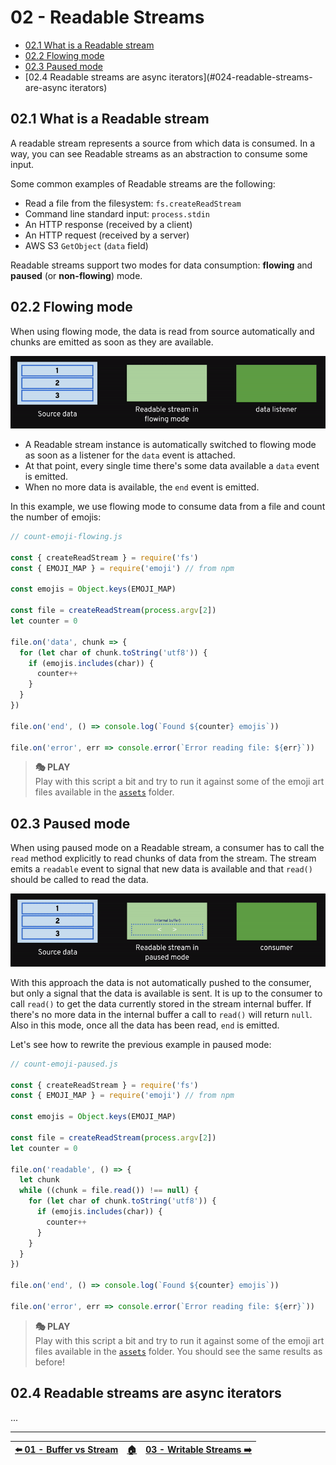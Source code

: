 # 02 - Readable Streams

- [02.1 What is a Readable stream](#021-what-is-a-readable-stream)
- [02.2 Flowing mode](#022-flowing-mode)
- [02.3 Paused mode](#023-paused-mode)
- [02.4 Readable streams are async iterators](#024-readable-streams-are-async iterators)


## 02.1 What is a Readable stream

A readable stream represents a source from which data is consumed. In a way, you can see Readable streams as an abstraction to consume some input.

Some common examples of Readable streams are the following:

- Read a file from the filesystem: `fs.createReadStream`
- Command line standard input: `process.stdin`
- An HTTP response (received by a client)
- An HTTP request (received by a server)
- AWS S3 `GetObject` (`data` field)

Readable streams support two modes for data consumption: **flowing** and **paused** (or **non-flowing**) mode.


## 02.2 Flowing mode

When using flowing mode, the data is read from source automatically and chunks are emitted as soon as they are available.

![Readable streams in flowing mode](./images/flowing-mode.gif)

- A Readable stream instance is automatically switched to flowing mode as soon as a listener for the `data` event is attached.
- At that point, every single time there's some data available a `data` event is emitted.
- When no more data is available, the `end` event is emitted.

In this example, we use flowing mode to consume data from a file and count the number of emojis:

```javascript
// count-emoji-flowing.js

const { createReadStream } = require('fs')
const { EMOJI_MAP } = require('emoji') // from npm

const emojis = Object.keys(EMOJI_MAP)

const file = createReadStream(process.argv[2])
let counter = 0

file.on('data', chunk => {
  for (let char of chunk.toString('utf8')) {
    if (emojis.includes(char)) {
      counter++
    }
  }
})

file.on('end', () => console.log(`Found ${counter} emojis`))

file.on('error', err => console.error(`Error reading file: ${err}`))
```

> **🎭 PLAY**  
> Play with this script a bit and try to run it against some of the emoji art files available in the [`assets`](/assets) folder.


## 02.3 Paused mode

When using paused mode on a Readable stream, a consumer has to call the `read` method explicitly to read chunks of data from the stream. The stream emits a `readable` event to signal that new data is available and that `read()` should be called to read the data.

![Readable streams in paused mode](./images/paused-mode.gif)

With this approach the data is not automatically pushed to the consumer, but only a signal that the data is available is sent. It is up to the consumer to call `read()` to get the data currently stored in the stream internal buffer. If there's no more data in the internal buffer a call to `read()` will return `null`. Also in this mode, once all the data has been read, `end` is emitted.

Let's see how to rewrite the previous example in paused mode:

```javascript
// count-emoji-paused.js

const { createReadStream } = require('fs')
const { EMOJI_MAP } = require('emoji') // from npm

const emojis = Object.keys(EMOJI_MAP)

const file = createReadStream(process.argv[2])
let counter = 0

file.on('readable', () => {
  let chunk
  while ((chunk = file.read()) !== null) {
    for (let char of chunk.toString('utf8')) {
      if (emojis.includes(char)) {
        counter++
      }
    }
  }
})

file.on('end', () => console.log(`Found ${counter} emojis`))

file.on('error', err => console.error(`Error reading file: ${err}`))
```

> **🎭 PLAY**  
> Play with this script a bit and try to run it against some of the emoji art files available in the [`assets`](/assets) folder. You should see the same results as before!


## 02.4 Readable streams are async iterators

...

---

| [⬅️ 01 - Buffer vs Stream](/01-buffer-vs-stream/README.md) | [🏠](/README.md)| [03 - Writable Streams ➡️](/03-writable-streams/README.md)|
|:--------------|:------:|------------------------------------------------:|
